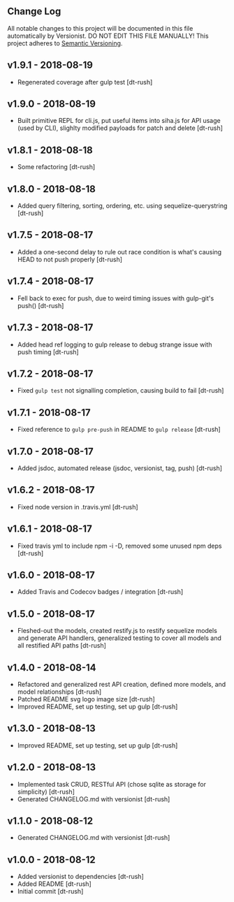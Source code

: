 ## Change Log

All notable changes to this project will be documented in this file
automatically by Versionist. DO NOT EDIT THIS FILE MANUALLY!
This project adheres to [Semantic Versioning](http://semver.org/).

## v1.9.1 - 2018-08-19

* Regenerated coverage after gulp test [dt-rush]

## v1.9.0 - 2018-08-19

* Built primitive REPL for cli.js, put useful items into siha.js for API usage (used by CLI), slighlty modified payloads for patch and delete [dt-rush]

## v1.8.1 - 2018-08-18

* Some refactoring [dt-rush]

## v1.8.0 - 2018-08-18

* Added query filtering, sorting, ordering, etc. using sequelize-querystring [dt-rush]

## v1.7.5 - 2018-08-17

* Added a one-second delay to rule out race condition is what's causing HEAD to not push properly [dt-rush]

## v1.7.4 - 2018-08-17

* Fell back to exec for push, due to weird timing issues with gulp-git's push() [dt-rush]

## v1.7.3 - 2018-08-17

* Added head ref logging to gulp release to debug strange issue with push timing [dt-rush]

## v1.7.2 - 2018-08-17

* Fixed `gulp test` not signalling completion, causing build to fail [dt-rush]

## v1.7.1 - 2018-08-17

* Fixed reference to `gulp pre-push` in README to `gulp release` [dt-rush]

## v1.7.0 - 2018-08-17

* Added jsdoc, automated release (jsdoc, versionist, tag, push) [dt-rush]

## v1.6.2 - 2018-08-17

* Fixed node version in .travis.yml [dt-rush]

## v1.6.1 - 2018-08-17

* Fixed travis yml to include npm -i -D, removed some unused npm deps [dt-rush]

## v1.6.0 - 2018-08-17

* Added Travis and Codecov badges / integration [dt-rush]

## v1.5.0 - 2018-08-17

* Fleshed-out the models, created restify.js to restify sequelize models and generate API handlers, generalized testing to cover all models and all restified API paths [dt-rush]

## v1.4.0 - 2018-08-14

* Refactored and generalized rest API creation, defined more models, and model relationships [dt-rush]
* Patched README svg logo image size [dt-rush]
* Improved README, set up testing, set up gulp [dt-rush]

## v1.3.0 - 2018-08-13

* Improved README, set up testing, set up gulp [dt-rush]

## v1.2.0 - 2018-08-13

* Implemented task CRUD, RESTful API (chose sqlite as storage for simplicity) [dt-rush]
* Generated CHANGELOG.md with versionist [dt-rush]

## v1.1.0 - 2018-08-12

* Generated CHANGELOG.md with versionist [dt-rush]

## v1.0.0 - 2018-08-12

* Added versionist to dependencies [dt-rush]
* Added README [dt-rush]
* Initial commit [dt-rush]


